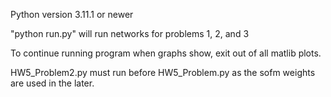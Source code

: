 Python version 3.11.1 or newer

"python run.py" will run networks for problems 1, 2, and 3

To continue running program when graphs show, exit out of all matlib plots. 

HW5_Problem2.py must run before HW5_Problem.py as the sofm weights are used in the later.